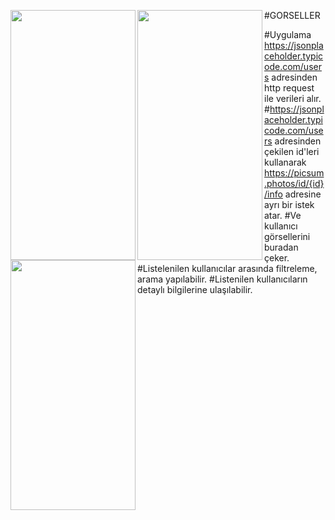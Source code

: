 #GORSELLER
<img src="https://user-images.githubusercontent.com/63808749/182040230-4c0f4d12-ae44-48ac-b3e5-41217f58c33f.png" align="left" width="200" height="400" ><img src="https://user-images.githubusercontent.com/63808749/182040233-58fbc1c1-1b78-41fd-8b39-543bed1357b0.png" align="left" width="200" height="400" ><img src="https://user-images.githubusercontent.com/63808749/182040242-b6bee7a7-2cbd-4937-9a92-bb2591fa9058.png" align="left" width="200" height="400" >
 
#Uygulama https://jsonplaceholder.typicode.com/users adresinden http request ile verileri alır.
#https://jsonplaceholder.typicode.com/users adresinden çekilen id'leri kullanarak https://picsum.photos/id/{id}/info adresine ayrı bir istek atar.
#Ve kullanıcı görsellerini buradan çeker.
#Listelenilen kullanıcılar arasında filtreleme, arama yapılabilir.
#Listenilen kullanıcıların detaylı bilgilerine ulaşılabilir.

